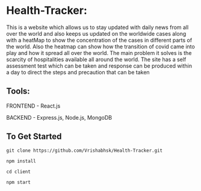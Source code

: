 # Health-Tracker:
This is a website which allows us to stay updated with daily news from all over the world and also keeps us updated on the worldwide cases along with a heatMap to show the concentration
of the cases in different parts of the world. Also the heatmap can show how the transition of covid came into play and how it spread all over the world. The main problem it solves is the 
scarcity of hospitalities available all around the world. The site has a self assessment test which can be taken and response can be produced within a day to direct the steps and precaution that can be taken

## Tools:
FRONTEND - React.js

BACKEND - Express.js, Node.js, MongoDB

## To Get Started

`git clone https://github.com/Vrishabhsk/Health-Tracker.git`

`npm install`

`cd client`

`npm start`
